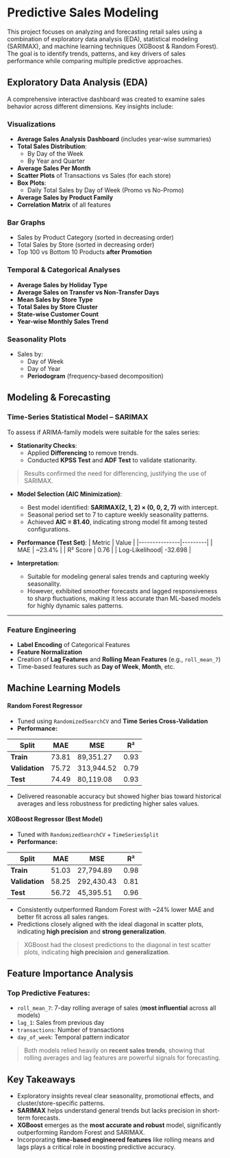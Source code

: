 # Predictive Sales Modeling
This project focuses on analyzing and forecasting retail sales using a combination of exploratory data analysis (EDA), statistical modeling (SARIMAX), and machine learning techniques (XGBoost & Random Forest). 
The goal is to identify trends, patterns, and key drivers of sales performance while comparing multiple predictive approaches.
## Exploratory Data Analysis (EDA)
A comprehensive interactive dashboard was created to examine sales behavior across different dimensions. 
Key insights include:
### Visualizations
- **Average Sales Analysis Dashboard** (includes year-wise summaries)
- **Total Sales Distribution**:
  - By Day of the Week
  - By Year and Quarter
- **Average Sales Per Month**
- **Scatter Plots** of Transactions vs Sales (for each store)
- **Box Plots**:
  - Daily Total Sales by Day of Week (Promo vs No-Promo)
- **Average Sales by Product Family**
- **Correlation Matrix** of all features
### Bar Graphs
- Sales by Product Category (sorted in decreasing order)
- Total Sales by Store (sorted in decreasing order)
- Top 100 vs Bottom 10 Products **after Promotion**
### Temporal & Categorical Analyses
- **Average Sales by Holiday Type**
- **Average Sales on Transfer vs Non-Transfer Days**
- **Mean Sales by Store Type**
- **Total Sales by Store Cluster**
- **State-wise Customer Count**
- **Year-wise Monthly Sales Trend**
### Seasonality Plots
- Sales by:
  - Day of Week
  - Day of Year
  - **Periodogram** (frequency-based decomposition)
## Modeling & Forecasting

### Time-Series Statistical Model – SARIMAX
To assess if ARIMA-family models were suitable for the sales series:
- **Stationarity Checks**:
  - Applied **Differencing** to remove trends.
  - Conducted **KPSS Test** and **ADF Test** to validate stationarity.
> Results confirmed the need for differencing, justifying the use of SARIMAX.

- **Model Selection (AIC Minimization)**:
  - Best model identified: **SARIMAX(2, 1, 2) × (0, 0, 2, 7)** with intercept.
  - Seasonal period set to 7 to capture weekly seasonality patterns.
  - Achieved **AIC = 81.40**, indicating strong model fit among tested configurations.

- **Performance (Test Set)**:
  | Metric        | Value   |
  |---------------|---------|
  | MAE           | ~23.4%  |
  | R² Score      | 0.76    |
  | Log-Likelihood| -32.698 |

- **Interpretation**:
  - Suitable for modeling general sales trends and capturing weekly seasonality.
  - However, exhibited smoother forecasts and lagged responsiveness to sharp fluctuations, making it less accurate than ML-based models for highly dynamic sales patterns.

---

### Feature Engineering
- **Label Encoding** of Categorical Features
- **Feature Normalization**
- Creation of **Lag Features** and **Rolling Mean Features** (e.g., `roll_mean_7`)
- Time-based features such as **Day of Week**, **Month**, etc.

## Machine Learning Models

#### Random Forest Regressor  
- Tuned using `RandomizedSearchCV` and **Time Series Cross-Validation**  
- **Performance:**  

| Split         | MAE    | MSE        | R²   |
|---------------|--------|------------|------|
| **Train**     | 73.81  | 89,351.27  | 0.93 |
| **Validation**| 75.72  | 313,944.52 | 0.79 |
| **Test**      | 74.49  | 80,119.08  | 0.93 |

- Delivered reasonable accuracy but showed higher bias toward historical averages and less robustness for predicting higher sales values.  

#### XGBoost Regressor (**Best Model**)  
- Tuned with `RandomizedSearchCV` + `TimeSeriesSplit`  
- **Performance:**  

| Split         | MAE    | MSE        | R²   |
|---------------|--------|------------|------|
| **Train**     | 51.03  | 27,794.89  | 0.98 |
| **Validation**| 58.25  | 292,430.43 | 0.81 |
| **Test**      | 56.72  | 45,395.51  | 0.96 |

- Consistently outperformed Random Forest with ~24% lower MAE and better fit across all sales ranges.  
- Predictions closely aligned with the ideal diagonal in scatter plots, indicating **high precision** and **strong generalization**.
> XGBoost had the closest predictions to the diagonal in test scatter plots, indicating **high precision** and **generalization**.

## Feature Importance Analysis
### Top Predictive Features:
- `roll_mean_7`: 7-day rolling average of sales (**most influential** across all models)
- `lag_1`: Sales from previous day
- `transactions`: Number of transactions
- `day_of_week`: Temporal pattern indicator
> Both models relied heavily on **recent sales trends**, showing that rolling averages and lag features are powerful signals for forecasting.
## Key Takeaways
- Exploratory insights reveal clear seasonality, promotional effects, and cluster/store-specific patterns.
- **SARIMAX** helps understand general trends but lacks precision in short-term forecasts.
- **XGBoost** emerges as the **most accurate and robust** model, significantly outperforming Random Forest and SARIMAX.
- Incorporating **time-based engineered features** like rolling means and lags plays a critical role in boosting predictive accuracy.
